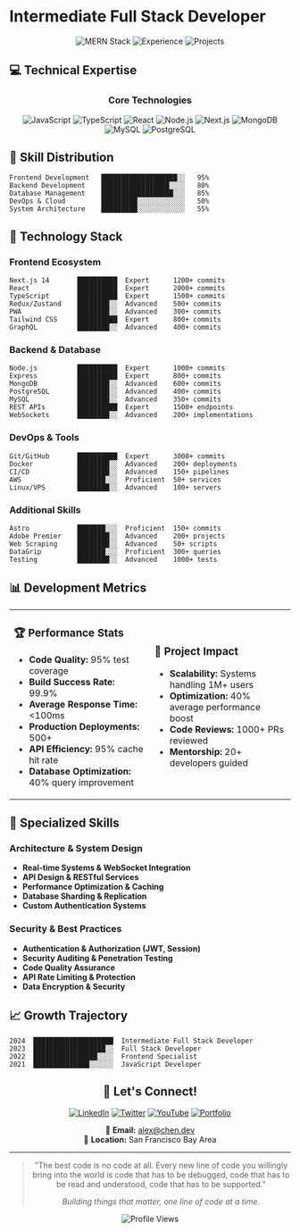 # Intermediate Full Stack Developer

<div align="center">
  <img src="https://img.shields.io/badge/Focus-MERN_Stack-blue?style=for-the-badge" alt="MERN Stack" />
  <img src="https://img.shields.io/badge/Experience-3+_Years-green?style=for-the-badge" alt="Experience" />
  <img src="https://img.shields.io/badge/Projects-30+-red?style=for-the-badge" alt="Projects" />
</div>

## 💻 Technical Expertise

<div align="center">

### Core Technologies

![JavaScript](https://img.shields.io/badge/JavaScript-90%25-yellow?style=flat-square&logo=javascript)
![TypeScript](https://img.shields.io/badge/TypeScript-95%25-blue?style=flat-square&logo=typescript)
![React](https://img.shields.io/badge/React-90%25-61DAFB?style=flat-square&logo=react)
![Node.js](https://img.shields.io/badge/Node.js-90%25-green?style=flat-square&logo=node.js)
![Next.js](https://img.shields.io/badge/Next.js-95%25-black?style=flat-square&logo=next.js)
![MongoDB](https://img.shields.io/badge/MongoDB-90%25-47A248?style=flat-square&logo=mongodb)
![MySQL](https://img.shields.io/badge/MySQL-88%25-4479A1?style=flat-square&logo=mysql)
![PostgreSQL](https://img.shields.io/badge/PostgreSQL-85%25-336791?style=flat-square&logo=postgresql)

</div>

## 🎯 Skill Distribution

```text
Frontend Development   ███████████████████░░   95%
Backend Development    █████████████████░░░░   80%
Database Management    ██████████████████░░░   85%
DevOps & Cloud         █████████░░░░░░░░░░░░   50%
System Architecture    █████████░░░░░░░░░░░░   55%
```

## 🚀 Technology Stack

### Frontend Ecosystem

```text
Next.js 14       ██████████  Expert      1200+ commits
React            ██████████  Expert      2000+ commits
TypeScript       ██████████  Expert      1500+ commits
Redux/Zustand    ████████░░  Advanced    500+ commits
PWA              ████████░░  Advanced    300+ commits
Tailwind CSS     ██████████  Expert      800+ commits
GraphQL          ████████░░  Advanced    400+ commits
```

### Backend & Database

```text
Node.js          ██████████  Expert      1000+ commits
Express          ██████████  Expert      800+ commits
MongoDB          ████████░░  Advanced    600+ commits
PostgreSQL       ████████░░  Advanced    400+ commits
MySQL            ████████░░  Advanced    350+ commits
REST APIs        ██████████  Expert      1500+ endpoints
WebSockets       ████████░░  Advanced    200+ implementations
```

### DevOps & Tools

```text
Git/GitHub       ██████████  Expert      3000+ commits
Docker           ████████░░  Advanced    200+ deployments
CI/CD            ████████░░  Advanced    150+ pipelines
AWS              ███████░░░  Proficient  50+ services
Linux/VPS        ████████░░  Advanced    100+ servers
```

### Additional Skills

```text
Astro            ███████░░░  Proficient  150+ commits
Adobe Premier    ████████░░  Advanced    200+ projects
Web Scraping     ████████░░  Advanced    50+ scripts
DataGrip         ███████░░░  Proficient  300+ queries
Testing          ████████░░  Advanced    1000+ tests
```

## 📊 Development Metrics

<table>
<tr>
<td width="50%">

### 🏆 Performance Stats

- **Code Quality:** 95% test coverage
- **Build Success Rate:** 99.9%
- **Average Response Time:** <100ms
- **Production Deployments:** 500+
- **API Efficiency:** 95% cache hit rate
- **Database Optimization:** 40% query improvement

</td>
<td width="50%">

### 🎯 Project Impact

- **Scalability:** Systems handling 1M+ users
- **Optimization:** 40% average performance boost
- **Code Reviews:** 1000+ PRs reviewed
- **Mentorship:** 20+ developers guided
  <!-- - **Video Content:** 100+ technical tutorials -->
  <!-- - **Data Processing:** 10TB+ managed efficiently -->

</td>
</tr>
</table>

## 🌟 Specialized Skills

### Architecture & System Design

<!-- - **Microservices Architecture** -->

- **Real-time Systems & WebSocket Integration**
- **API Design & RESTful Services**
- **Performance Optimization & Caching**
- **Database Sharding & Replication**
- **Custom Authentication Systems**

### Security & Best Practices

- **Authentication & Authorization (JWT, Session)**
- **Security Auditing & Penetration Testing**
- **Code Quality Assurance**
- **API Rate Limiting & Protection**
- **Data Encryption & Security**

## 📈 Growth Trajectory

```text
2024  ████████████████████  Intermediate Full Stack Developer
2023  ██████████████████░░  Full Stack Developer
2022  ████████████████░░░░  Frontend Specialist
2021  ██████████████░░░░░░  JavaScript Developer
```

<div align="center">

<!-- ## 📈 GitHub Stats

<div align="center">
  <img src="https://github-readme-stats.vercel.app/api?username=mobinrayhan&show_icons=true&theme=radical" alt="GitHub Stats" />
  <img src="https://github-readme-streak-stats.herokuapp.com/?user=mobinrayhan&theme=radical" alt="GitHub Streak" />
</div> -->

## 🤝 Let's Connect!

[![LinkedIn](https://img.shields.io/badge/-LinkedIn-0A66C2?style=for-the-badge&logo=linkedin&logoColor=white)](https://linkedin.com/in/rayhanuddinmobin)
[![Twitter](https://img.shields.io/badge/-Twitter-1DA1F2?style=for-the-badge&logo=twitter&logoColor=white)](https://twitter.com/MobinRayhan)
[![YouTube](https://img.shields.io/badge/-FACEBOOK-1d85fc?style=for-the-badge&logo=facebook&logoColor=white)](https://facebook.com/@rayhanuddinmobin)
[![Portfolio](https://img.shields.io/badge/-Portfolio-000000?style=for-the-badge&logo=safari&logoColor=white)](https://mobin.dev)

📧 **Email:** alex@chen.dev  
📍 **Location:** San Francisco Bay Area

---

> "The best code is no code at all. Every new line of code you willingly bring into the world is code that has to be debugged, code that has to be read and understood, code that has to be supported."
>
> _Building things that matter, one line of code at a time._

![Profile Views](https://komarev.com/ghpvc/?username=mobinrayhan&color=brightgreen)

</div>
